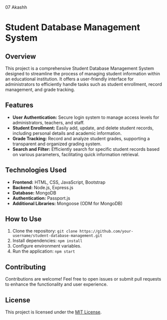 07 Akashh
# Student Database Management System

## Overview

This project is a comprehensive Student Database Management System designed to streamline the process of managing student information within an educational institution. It offers a user-friendly interface for administrators to efficiently handle tasks such as student enrollment, record management, and grade tracking.

## Features

- **User Authentication:** Secure login system to manage access levels for administrators, teachers, and staff.
- **Student Enrollment:** Easily add, update, and delete student records, including personal details and academic information.
- **Grade Tracking:** Record and analyze student grades, supporting a transparent and organized grading system.
- **Search and Filter:** Efficiently search for specific student records based on various parameters, facilitating quick information retrieval.

## Technologies Used

- **Frontend:** HTML, CSS, JavaScript, Bootstrap
- **Backend:** Node.js, Express.js
- **Database:** MongoDB
- **Authentication:** Passport.js
- **Additional Libraries:** Mongoose (ODM for MongoDB)

## How to Use

1. Clone the repository: `git clone https://github.com/your-username/student-database-management.git`
2. Install dependencies: `npm install`
3. Configure environment variables.
4. Run the application: `npm start`

## Contributing

Contributions are welcome! Feel free to open issues or submit pull requests to enhance the functionality and user experience.

## License

This project is licensed under the [MIT License](LICENSE).

